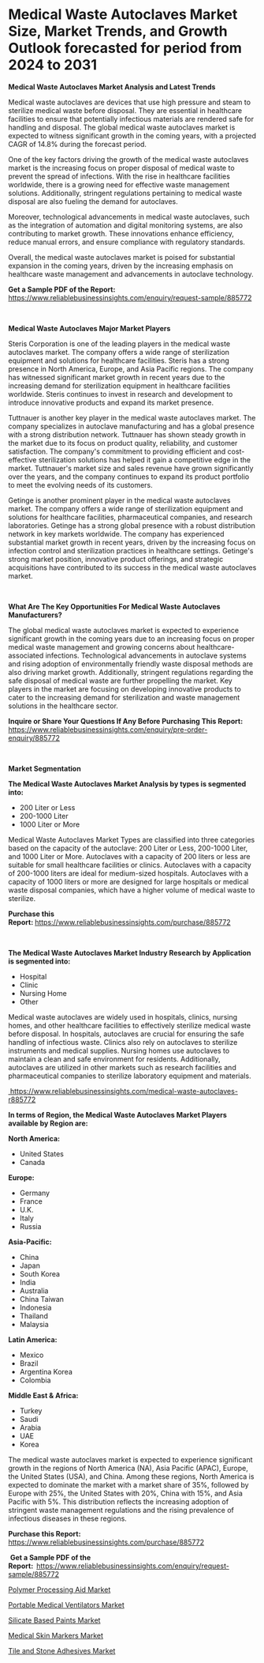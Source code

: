 <p><h1>Medical Waste Autoclaves Market Size, Market Trends, and Growth Outlook forecasted for period from 2024 to 2031</h1></p><p><strong>Medical Waste Autoclaves Market Analysis and Latest Trends</strong></p>
<p><p>Medical waste autoclaves are devices that use high pressure and steam to sterilize medical waste before disposal. They are essential in healthcare facilities to ensure that potentially infectious materials are rendered safe for handling and disposal. The global medical waste autoclaves market is expected to witness significant growth in the coming years, with a projected CAGR of 14.8% during the forecast period.</p><p>One of the key factors driving the growth of the medical waste autoclaves market is the increasing focus on proper disposal of medical waste to prevent the spread of infections. With the rise in healthcare facilities worldwide, there is a growing need for effective waste management solutions. Additionally, stringent regulations pertaining to medical waste disposal are also fueling the demand for autoclaves.</p><p>Moreover, technological advancements in medical waste autoclaves, such as the integration of automation and digital monitoring systems, are also contributing to market growth. These innovations enhance efficiency, reduce manual errors, and ensure compliance with regulatory standards.</p><p>Overall, the medical waste autoclaves market is poised for substantial expansion in the coming years, driven by the increasing emphasis on healthcare waste management and advancements in autoclave technology.</p></p>
<p><strong>Get a Sample PDF of the Report:&nbsp;</strong> <a href="https://www.reliablebusinessinsights.com/enquiry/request-sample/885772">https://www.reliablebusinessinsights.com/enquiry/request-sample/885772</a></p>
<p>&nbsp;</p>
<p><strong>Medical Waste Autoclaves Major Market Players</strong></p>
<p><p>Steris Corporation is one of the leading players in the medical waste autoclaves market. The company offers a wide range of sterilization equipment and solutions for healthcare facilities. Steris has a strong presence in North America, Europe, and Asia Pacific regions. The company has witnessed significant market growth in recent years due to the increasing demand for sterilization equipment in healthcare facilities worldwide. Steris continues to invest in research and development to introduce innovative products and expand its market presence.</p><p>Tuttnauer is another key player in the medical waste autoclaves market. The company specializes in autoclave manufacturing and has a global presence with a strong distribution network. Tuttnauer has shown steady growth in the market due to its focus on product quality, reliability, and customer satisfaction. The company's commitment to providing efficient and cost-effective sterilization solutions has helped it gain a competitive edge in the market. Tuttnauer's market size and sales revenue have grown significantly over the years, and the company continues to expand its product portfolio to meet the evolving needs of its customers.</p><p>Getinge is another prominent player in the medical waste autoclaves market. The company offers a wide range of sterilization equipment and solutions for healthcare facilities, pharmaceutical companies, and research laboratories. Getinge has a strong global presence with a robust distribution network in key markets worldwide. The company has experienced substantial market growth in recent years, driven by the increasing focus on infection control and sterilization practices in healthcare settings. Getinge's strong market position, innovative product offerings, and strategic acquisitions have contributed to its success in the medical waste autoclaves market.</p></p>
<p>&nbsp;</p>
<p><strong>What Are The Key Opportunities For Medical Waste Autoclaves Manufacturers?</strong></p>
<p><p>The global medical waste autoclaves market is expected to experience significant growth in the coming years due to an increasing focus on proper medical waste management and growing concerns about healthcare-associated infections. Technological advancements in autoclave systems and rising adoption of environmentally friendly waste disposal methods are also driving market growth. Additionally, stringent regulations regarding the safe disposal of medical waste are further propelling the market. Key players in the market are focusing on developing innovative products to cater to the increasing demand for sterilization and waste management solutions in the healthcare sector.</p></p>
<p><strong>Inquire or Share Your Questions If Any Before Purchasing This Report:</strong> <a href="https://www.reliablebusinessinsights.com/enquiry/pre-order-enquiry/885772">https://www.reliablebusinessinsights.com/enquiry/pre-order-enquiry/885772</a></p>
<p>&nbsp;</p>
<p><strong>Market Segmentation</strong></p>
<p><strong>The Medical Waste Autoclaves Market Analysis by types is segmented into:</strong></p>
<p><ul><li>200 Liter or Less</li><li>200-1000 Liter</li><li>1000 Liter or More</li></ul></p>
<p><p>Medical Waste Autoclaves Market Types are classified into three categories based on the capacity of the autoclave: 200 Liter or Less, 200-1000 Liter, and 1000 Liter or More. Autoclaves with a capacity of 200 liters or less are suitable for small healthcare facilities or clinics. Autoclaves with a capacity of 200-1000 liters are ideal for medium-sized hospitals. Autoclaves with a capacity of 1000 liters or more are designed for large hospitals or medical waste disposal companies, which have a higher volume of medical waste to sterilize.</p></p>
<p><strong>Purchase this Report:&nbsp;</strong><a href="https://www.reliablebusinessinsights.com/purchase/885772">https://www.reliablebusinessinsights.com/purchase/885772</a></p>
<p>&nbsp;</p>
<p><strong>The Medical Waste Autoclaves Market Industry Research by Application is segmented into:</strong></p>
<p><ul><li>Hospital</li><li>Clinic</li><li>Nursing Home</li><li>Other</li></ul></p>
<p><p>Medical waste autoclaves are widely used in hospitals, clinics, nursing homes, and other healthcare facilities to effectively sterilize medical waste before disposal. In hospitals, autoclaves are crucial for ensuring the safe handling of infectious waste. Clinics also rely on autoclaves to sterilize instruments and medical supplies. Nursing homes use autoclaves to maintain a clean and safe environment for residents. Additionally, autoclaves are utilized in other markets such as research facilities and pharmaceutical companies to sterilize laboratory equipment and materials.</p></p>
<p><a href="https://www.reliablebusinessinsights.com/medical-waste-autoclaves-r885772">&nbsp;https://www.reliablebusinessinsights.com/medical-waste-autoclaves-r885772</a></p>
<p><strong>In terms of Region, the Medical Waste Autoclaves Market Players available by Region are:</strong></p>
<p>
    <p> <strong> North America: </strong>
        <ul>
            <li>United States</li>
            <li>Canada</li>
        </ul>
        </p> 
    <p> <strong> Europe: </strong>
        <ul>
            <li>Germany</li>
            <li>France</li>
            <li>U.K.</li>
            <li>Italy</li>
            <li>Russia</li>
        </ul>
        </p> 
    <p> <strong> Asia-Pacific: </strong>
        <ul>
            <li>China</li>
            <li>Japan</li>
            <li>South Korea</li>
            <li>India</li>
            <li>Australia</li>
            <li>China Taiwan</li>
            <li>Indonesia</li>
            <li>Thailand</li>
            <li>Malaysia</li>
        </ul>
        </p> 
    <p> <strong> Latin America: </strong>
        <ul>
            <li>Mexico</li>
            <li>Brazil</li>
            <li>Argentina Korea</li>
            <li>Colombia</li>
        </ul>
        </p> 
    <p> <strong> Middle East & Africa: </strong>
        <ul>
            <li>Turkey</li>
            <li>Saudi</li>
            <li>Arabia</li>
            <li>UAE</li>
            <li>Korea</li>
        </ul>
    </p>
    </p>
<p><p>The medical waste autoclaves market is expected to experience significant growth in the regions of North America (NA), Asia Pacific (APAC), Europe, the United States (USA), and China. Among these regions, North America is expected to dominate the market with a market share of 35%, followed by Europe with 25%, the United States with 20%, China with 15%, and Asia Pacific with 5%. This distribution reflects the increasing adoption of stringent waste management regulations and the rising prevalence of infectious diseases in these regions.</p></p>
<p><strong>Purchase this Report: </strong><a href="https://www.reliablebusinessinsights.com/purchase/885772">https://www.reliablebusinessinsights.com/purchase/885772</a></p>
<p>&nbsp;<strong>Get a Sample PDF of the Report:&nbsp;&nbsp;</strong><a href="https://www.reliablebusinessinsights.com/enquiry/request-sample/885772">https://www.reliablebusinessinsights.com/enquiry/request-sample/885772</a></p>
<p><strong></strong></p>
<p><p><a href="https://www.linkedin.com/pulse/polymer-processing-aid-market-global-insights-sales-2uoje?trackingId=Q604h4X1RoOYRurnxUwELg%3D%3D">Polymer Processing Aid Market</a></p><p><a href="https://github.com/drzsklfn31/Market-Research-Report-List-1/blob/main/portable-medical-ventilators-market.md">Portable Medical Ventilators Market</a></p><p><a href="https://www.linkedin.com/pulse/silicate-based-paints-market-growth-outlook-from-2024-2031-q53wf?trackingId=NMB2NMU9TWmQgiO%2FHDTIKg%3D%3D">Silicate Based Paints Market</a></p><p><a href="https://github.com/bmorecock/Market-Research-Report-List-4/blob/main/medical-skin-markers-market.md">Medical Skin Markers Market</a></p><p><a href="https://www.linkedin.com/pulse/tile-stone-adhesives-market-share-new-trends-analysis-its-47rje?trackingId=xtSEHMI3R5mJC9q46FRfLA%3D%3D">Tile and Stone Adhesives Market</a></p></p>